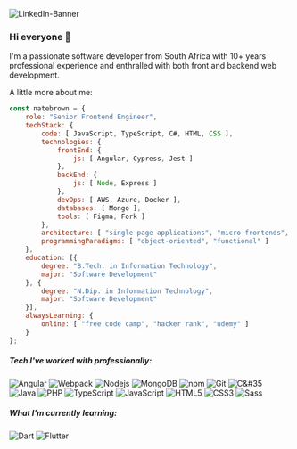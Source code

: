 ![LinkedIn-Banner](https://user-images.githubusercontent.com/31903179/190400468-25eb84f4-70e6-4e83-ade5-d854d9a60ddf.jpeg)

### Hi everyone 👋

I'm a passionate software developer from South Africa with 10+ years professional experience and enthralled with both front and backend web development.

A little more about me:

```javascript
const natebrown = {
    role: "Senior Frontend Engineer",
    techStack: {
        code: [ JavaScript, TypeScript, C#, HTML, CSS ],
        technologies: {
            frontEnd: {
                js: [ Angular, Cypress, Jest ]
            },
            backEnd: {
                js: [ Node, Express ]
            },
            devOps: [ AWS, Azure, Docker ],
            databases: [ Mongo ],
            tools: [ Figma, Fork ]
        },
        architecture: [ "single page applications", "micro-frontends", "progressive web applications", "backend-for-frontend" ],
        programmingParadigms: [ "object-oriented", "functional" ]
    },
    education: [{
        degree: "B.Tech. in Information Technology",
        major: "Software Development"
    }, {
        degree: "N.Dip. in Information Technology",
        major: "Software Development"
    }],
    alwaysLearning: {
        online: [ "free code camp", "hacker rank", "udemy" ]
    }
};
```

##### Tech I've worked with professionally:

![Angular](https://img.shields.io/badge/Angular-DD0031?style=for-the-badge&logo=angular&logoColor=white)
![Webpack](https://img.shields.io/badge/Webpack-8DD6F9?style=for-the-badge&logo=webpack&logoColor=white)
![Nodejs](https://img.shields.io/badge/Nodejs-DD0031?style=for-the-badge&logo=Node.js&logoColor=white)
![MongoDB](https://img.shields.io/badge/MongoDB-13aa52?style=for-the-badge&logo=mongodb&logoColor=white)
![npm](https://img.shields.io/badge/npm-%23323330.svg?style=for-the-badge&logo=npm&logoColor=white)
![Git](https://img.shields.io/badge/Git-F05032?style=for-the-badge&logo=git&logoColor=white)
![C&#35](https://img.shields.io/badge/CSharp-13aa52?style=for-the-badge&logo=csharp&logoColor=white)
![Java](https://img.shields.io/badge/Java-5382a1?style=for-the-badge&logo=java&logoColor=white)
![PHP](https://img.shields.io/badge/PHP-232531?style=for-the-badge&logo=php&logoColor=8993be)
![TypeScript](https://img.shields.io/badge/TypeScript-007ACC?style=for-the-badge&logo=typescript&logoColor=white)
![JavaScript](https://img.shields.io/badge/javascript-%23323330.svg?style=for-the-badge&logo=javascript&logoColor=%23F7DF1E)
![HTML5](https://img.shields.io/badge/HTML5-E34F26?style=for-the-badge&logo=html5&logoColor=white)
![CSS3](https://img.shields.io/badge/CSS3-E34F26?style=for-the-badge&logo=css3&logoColor=white)
![Sass](https://img.shields.io/badge/Sass-CC6699?style=for-the-badge&logo=sass&logoColor=white)

##### What I'm currently learning:

![Dart](https://img.shields.io/badge/dart-%230175C2.svg?style=for-the-badge&logo=dart&logoColor=white)
![Flutter](https://img.shields.io/badge/Flutter-%2302569B.svg?style=for-the-badge&logo=Flutter&logoColor=white)
